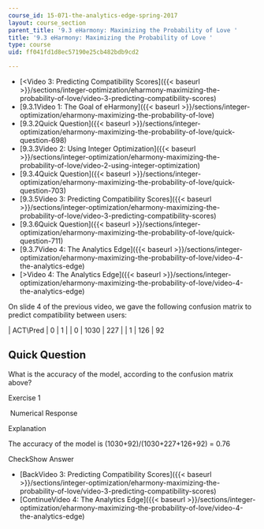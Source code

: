 ```yaml
---
course_id: 15-071-the-analytics-edge-spring-2017
layout: course_section
parent_title: '9.3 eHarmony: Maximizing the Probability of Love '
title: '9.3 eHarmony: Maximizing the Probability of Love '
type: course
uid: ff041fd1d8ec57190e25cb482bdb9cd2

---
```


*   [<Video 3: Predicting Compatibility Scores]({{< baseurl >}}/sections/integer-optimization/eharmony-maximizing-the-probability-of-love/video-3-predicting-compatibility-scores)
*   [9.3.1Video 1: The Goal of eHarmony]({{< baseurl >}}/sections/integer-optimization/eharmony-maximizing-the-probability-of-love)
*   [9.3.2Quick Question]({{< baseurl >}}/sections/integer-optimization/eharmony-maximizing-the-probability-of-love/quick-question-698)
*   [9.3.3Video 2: Using Integer Optimization]({{< baseurl >}}/sections/integer-optimization/eharmony-maximizing-the-probability-of-love/video-2-using-integer-optimization)
*   [9.3.4Quick Question]({{< baseurl >}}/sections/integer-optimization/eharmony-maximizing-the-probability-of-love/quick-question-703)
*   [9.3.5Video 3: Predicting Compatibility Scores]({{< baseurl >}}/sections/integer-optimization/eharmony-maximizing-the-probability-of-love/video-3-predicting-compatibility-scores)
*   [9.3.6Quick Question]({{< baseurl >}}/sections/integer-optimization/eharmony-maximizing-the-probability-of-love/quick-question-711)
*   [9.3.7Video 4: The Analytics Edge]({{< baseurl >}}/sections/integer-optimization/eharmony-maximizing-the-probability-of-love/video-4-the-analytics-edge)
*   [\>Video 4: The Analytics Edge]({{< baseurl >}}/sections/integer-optimization/eharmony-maximizing-the-probability-of-love/video-4-the-analytics-edge)

On slide 4 of the previous video, we gave the following confusion matrix to predict compatibility between users:

| ACT\\Pred | 0 | 1 |
| 0 | 1030 | 227 |
| 1 | 126 | 92 

Quick Question
--------------

What is the accuracy of the model, according to the confusion matrix above?

Exercise 1

&nbsp;Numerical Response&nbsp;

Explanation

The accuracy of the model is (1030+92)/(1030+227+126+92) = 0.76

CheckShow Answer

*   [BackVideo 3: Predicting Compatibility Scores]({{< baseurl >}}/sections/integer-optimization/eharmony-maximizing-the-probability-of-love/video-3-predicting-compatibility-scores)
*   [ContinueVideo 4: The Analytics Edge]({{< baseurl >}}/sections/integer-optimization/eharmony-maximizing-the-probability-of-love/video-4-the-analytics-edge)
